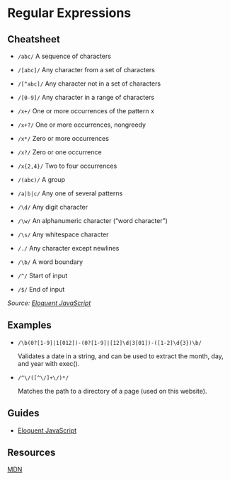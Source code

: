 # Regular Expressions

## Cheatsheet

* `/abc/` A sequence of characters

* `/[abc]/` Any character from a set of characters

* `/[^abc]/` Any character not in a set of characters

* `/[0-9]/` Any character in a range of characters

* `/x+/` One or more occurrences of the pattern x

* `/x+?/` One or more occurrences, nongreedy

* `/x*/` Zero or more occurrences

* `/x?/` Zero or one occurrence

* `/x{2,4}/` Two to four occurrences

* `/(abc)/` A group

* `/a|b|c/` Any one of several patterns

* `/\d/` Any digit character

* `/\w/` An alphanumeric character (“word character”)

* `/\s/` Any whitespace character

* `/./` Any character except newlines

* `/\b/` A word boundary

* `/^/` Start of input

* `/$/` End of input

*Source: [Eloquent JavaScript](https://eloquentjavascript.net/09_regexp.html#h_ErccPg/l98)*

## Examples

* `/\b(0?[1-9]|1[012])-(0?[1-9]|[12]\d|3[01])-([1-2]\d{3})\b/`

  Validates a date in a string, and can be used to extract the month, day, and year with exec().

* `/^\/([^\/]+\/)*/`

  Matches the path to a directory of a page (used on this website).

## Guides
* [Eloquent JavaScript](https://eloquentjavascript.net/09_regexp.html)

## Resources
[MDN](https://developer.mozilla.org/en-US/docs/Web/JavaScript/Guide/Regular_Expressions)